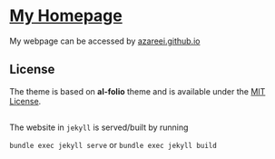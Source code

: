 # [My Homepage](azareei.github.io)

My webpage can be accessed by [azareei.github.io](azareei.github.io)

## License

The theme is based on **al-folio** theme and is available under the [MIT License](https://opensource.org/licenses/MIT).

## 
The website in `jekyll` is served/built by running

`bundle exec jekyll serve`
or 
`bundle exec jekyll build`
